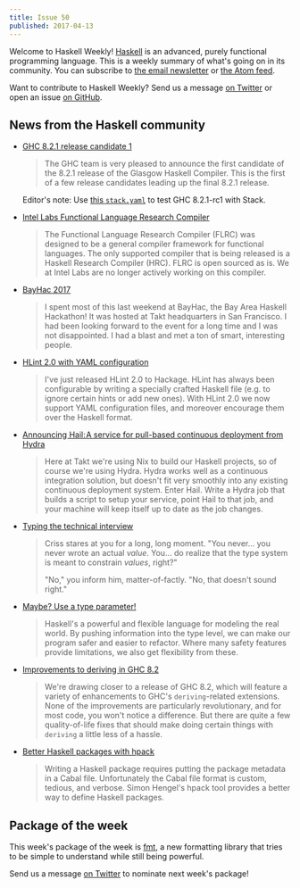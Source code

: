 ```yaml
---
title: Issue 50
published: 2017-04-13
---
```


Welcome to Haskell Weekly!
[Haskell](https://haskell-lang.org) is an advanced, purely functional programming language.
This is a weekly summary of what's going on in its community.
You can subscribe to [the email newsletter](https://news.us10.list-manage.com/subscribe?u=49a6a2e17b12be2c5c4dcb232&id=ffbbbbd930)
or [the Atom feed](/haskell-weekly.atom).

Want to contribute to Haskell Weekly?
Send us a message [on Twitter](https://twitter.com/haskellweekly)
or open an issue [on GitHub](https://github.com/haskellweekly/haskellweekly.github.io).

## News from the Haskell community

-   [GHC 8.2.1 release candidate 1](https://mail.haskell.org/pipermail/ghc-devs/2017-April/014096.html)

    > The GHC team is very pleased to announce the first candidate of the 8.2.1 release of the Glasgow Haskell Compiler. This is the first of a few release candidates leading up the final 8.2.1 release.

    Editor's note: Use [this `stack.yaml`](https://gist.github.com/tfausak/a36862c53a2cc53029cab18a05788b95/79e3c9a944900424fd83275d0e5d6e3c1d4844a5) to test GHC 8.2.1-rc1 with Stack.

-   [Intel Labs Functional Language Research Compiler](https://github.com/IntelLabs/flrc/tree/42126d36f36e3a2a55fbc6c1cbdb322d653d631f#readme)

    > The Functional Language Research Compiler (FLRC) was designed to be a general compiler framework for functional languages. The only supported compiler that is being released is a Haskell Research Compiler (HRC). FLRC is open sourced as is. We at Intel Labs are no longer actively working on this compiler.

-   [BayHac 2017](https://hackernoon.com/bayhac-2017-5ae29c196cd0)

    > I spent most of this last weekend at BayHac, the Bay Area Haskell Hackathon! It was hosted at Takt headquarters in San Francisco. I had been looking forward to the event for a long time and I was not disappointed. I had a blast and met a ton of smart, interesting people.

-   [HLint 2.0 with YAML configuration](https://neilmitchell.blogspot.com/2017/04/hlint-20-with-yaml-configuration.html)

    > I've just released HLint 2.0 to Hackage. HLint has always been configurable by writing a specially crafted Haskell file (e.g. to ignore certain hints or add new ones). With HLint 2.0 we now support YAML configuration files, and moreover encourage them over the Haskell format.

-   [Announcing Hail: A service for pull-based continuous deployment from Hydra](https://code.takt.com/announcing-hail-4da7208df56d)

    > Here at Takt we're using Nix to build our Haskell projects, so of course we're using Hydra. Hydra works well as a continuous integration solution, but doesn't fit very smoothly into any existing continuous deployment system. Enter Hail. Write a Hydra job that builds a script to setup your service, point Hail to that job, and your machine will keep itself up to date as the job changes.

-   [Typing the technical interview](https://aphyr.com/posts/342-typing-the-technical-interview)

    > Criss stares at you for a long, long moment. "You never... you never wrote an actual *value*. You... do realize that the type system is meant to constrain *values*, right?"
    >
    > "No," you inform him, matter-of-factly. "No, that doesn't sound right."

-   [Maybe? Use a type parameter!](http://www.parsonsmatt.org/2017/04/08/maybe_use_a_type_parameter.html)

    > Haskell's a powerful and flexible language for modeling the real world. By pushing information into the type level, we can make our program safer and easier to refactor. Where many safety features provide limitations, we also get flexibility from these.

-   [Improvements to deriving in GHC 8.2](https://ryanglscott.github.io/2017/04/12/improvements-to-deriving-in-ghc-82/)

    > We're drawing closer to a release of GHC 8.2, which will feature a variety of enhancements to GHC's `deriving`-related extensions. None of the improvements are particularly revolutionary, and for most code, you won't notice a difference. But there are quite a few quality-of-life fixes that should make doing certain things with `deriving` a little less of a hassle.

-   [Better Haskell packages with hpack](http://taylor.fausak.me/2017/04/12/better-haskell-packages-with-hpack/)

    > Writing a Haskell package requires putting the package metadata in a Cabal file. Unfortunately the Cabal file format is custom, tedious, and verbose. Simon Hengel's hpack tool provides a better way to define Haskell packages.

## Package of the week

This week's package of the week is [fmt](https://hackage.haskell.org/package/fmt),
a new formatting library that tries to be simple to understand while still being powerful.

Send us a message [on Twitter](https://twitter.com/haskellweekly) to nominate next week's package!
